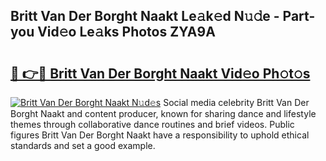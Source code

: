 ## Britt Van Der Borght Naakt Le𝚊k𝚎d N𝚞𝚍e - Part-you Vid𝚎o Le𝚊ks Photos ZYA9A

# <h2><a href="http://fb5xk70.evod.top/?m=Britt+Van+Der+Borght+Naakt">🔗 👉🔴 Britt Van Der Borght Naakt Vid𝚎o Ph𝚘t𝚘s</a></h2>

[![Britt Van Der Borght Naakt N𝚞d𝚎s](https://i.imgur.com/8V9OHl7.gif)](http://fb5xk70.evod.top/?m=Britt+Van+Der+Borght+Naakt)
Social media celebrity Britt Van Der Borght Naakt and content producer, known for sharing dance and lifestyle themes through collaborative dance routines and brief videos. Public figures Britt Van Der Borght Naakt have a responsibility to uphold ethical standards and set a good example. 
